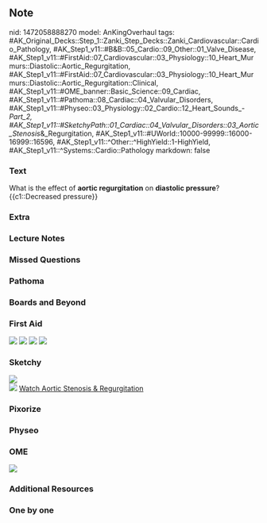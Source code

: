 ## Note
nid: 1472058888270
model: AnKingOverhaul
tags: #AK_Original_Decks::Step_1::Zanki_Step_Decks::Zanki_Cardiovascular::Cardio_Pathology, #AK_Step1_v11::#B&B::05_Cardio::09_Other::01_Valve_Disease, #AK_Step1_v11::#FirstAid::07_Cardiovascular::03_Physiology::10_Heart_Murmurs::Diastolic::Aortic_Regurgitation, #AK_Step1_v11::#FirstAid::07_Cardiovascular::03_Physiology::10_Heart_Murmurs::Diastolic::Aortic_Regurgitation::Clinical, #AK_Step1_v11::#OME_banner::Basic_Science::09_Cardiac, #AK_Step1_v11::#Pathoma::08_Cardiac::04_Valvular_Disorders, #AK_Step1_v11::#Physeo::03_Physiology::02_Cardio::12_Heart_Sounds_-_Part_2, #AK_Step1_v11::#SketchyPath::01_Cardiac::04_Valvular_Disorders::03_Aortic_Stenosis_&_Regurgitation, #AK_Step1_v11::#UWorld::10000-99999::16000-16999::16596, #AK_Step1_v11::^Other::^HighYield::1-HighYield, #AK_Step1_v11::^Systems::Cardio::Pathology
markdown: false

### Text
<div>
  What is the effect of <b>aortic regurgitation</b> on <b>diastolic
  pressure</b>?
</div>
<div>
  {{c1::Decreased pressure}}
</div>

### Extra


### Lecture Notes


### Missed Questions


### Pathoma


### Boards and Beyond


### First Aid
<img src="tmpC8uUWJ.png"> <img src="tmpxjiP4Y.png"> <img src=
"tmpPWkmcx.png"> <img src="tmpr4FhLf.png">

### Sketchy
<div><img src=
"Screen%20Shot%202019-12-19%20at%205.25.31%20PM.JPG"></div><img src="Zoverall%20picture%20(3).JPG">
<a href=
"https://dashboard.sketchy.com/study/medical/courses/medical-pathophysiology/units/medical-pathophysiology-cardiac/videos/medical-pathophysiology-cardiac-valvular-disorders-aortic-stenosis-and-regurgitation?utm_source=anki&utm_medium=partnership&utm_campaign=february_update&utm_content=medical">
Watch Aortic Stenosis & Regurgitation</a>

### Pixorize


### Physeo


### OME
<div class="ome-widget">
  <a href="https://onlinemeded.org/spa/cardiac?ref=anki"><img src=
  "_OME_AnkiFlashcards_Topic_5.png"></a>
</div>

### Additional Resources


### One by one


